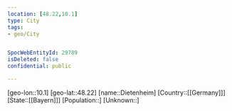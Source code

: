 ```yaml
---
location: [48.22,10.1]
type: City
tags:
- geo/City


SpocWebEntityId: 29789
isDeleted: false
confidential: public

---
```

[geo-lon::10.1]
[geo-lat::48.22]
[name::Dietenheim]
[Country::[[Germany]]]
[State::[[Bayern]]]
[Population::]
[Unknown::]

